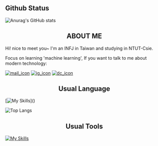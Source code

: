 ## Github Status
![Anurag's GitHub stats](https://github-readme-stats.vercel.app/api?username=xinchen-8&show_icons=true&theme=dark)

## <center>  ABOUT ME
Hi! nice to meet you~ I'm an INFJ in Taiwan and studying in NTUT-Csie.

Focus on learning 'machine learning', If you want to talk to me about modern technology:

[![mail_icon](https://skillicons.dev/icons?i=gmail&theme=dark)](https://mail.google.com/mail/u/0/?hl=zh-TW#inbox?compose=DmwnWtDtZdmTsLcrcptWbtWWMmmrKbqdglHkwldJHMFxhDkLqkGrXPDrnQGwzwBDNPpndvMbWdLl)
[![ig_icon](https://skillicons.dev/icons?i=instagram&theme=dark)](https://www.instagram.com/xingchenmao8/?hl=en)
[![dc_icon](https://skillicons.dev/icons?i=discord&theme=dark)](https://discord.gg/3xRaCFpZMy)

## <center>  Usual Language
[![My Skills](https://skillicons.dev/icons?i=c,cpp,python,)]()

![Top Langs](https://github-readme-stats.vercel.app/api/top-langs/?username=xinchen-8&layout=compact&&theme=dark)

## <center>  Usual Tools
[![My Skills](https://skillicons.dev/icons?i=windows,vscode,visualstudio)]()

